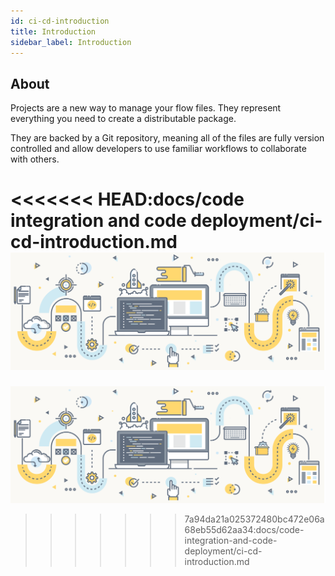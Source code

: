 ```yaml
---
id: ci-cd-introduction
title: Introduction
sidebar_label: Introduction
---
```


## About

Projects are a new way to manage your flow files. They represent everything you need to create a distributable package.

They are backed by a Git repository, meaning all of the files are fully version controlled and allow developers to use familiar workflows to collaborate with others.


<<<<<<< HEAD:docs/code integration and code deployment/ci-cd-introduction.md
![](../assets/cicd/version-control-ci-cd.png)
=======
![](../assets/code-integration-and-code-deployment/version-control-ci-cd.png)
>>>>>>> 7a94da21a025372480bc472e06a68eb55d62aa34:docs/code-integration-and-code-deployment/ci-cd-introduction.md
